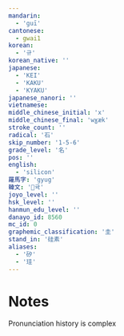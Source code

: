 ```yaml
---
mandarin:
  - 'guī'
cantonese:
  - gwai1
korean:
  - '규'
korean_native: ''
japanese:
  - 'KEI'
  - 'KAKU'
  - 'KYAKU'
japanese_nanori: ''
vietnamese:
middle_chinese_initial: 'x'
middle_chinese_final: 'wɣæk'
stroke_count: ''
radical: '石'
skip_number: '1-5-6'
grade_level: '名'
pos: ''
english:
  - 'silicon'
羅馬字: 'gyug'
韓文: '귝'
joyo_level: ''
hsk_level: ''
hanmun_edu_level: ''
danayo_id: 8560
mc_id: 0
graphemic_classification: '圭'
stand_in: '硅素'
aliases:
  - '矽'
  - '珪'
---
```


# Notes
Pronunciation history is complex
